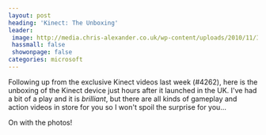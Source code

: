```yaml
---
layout: post
heading: 'Kinect: The Unboxing'
leader:
 image: http://media.chris-alexander.co.uk/wp-content/uploads/2010/11/IMG_20101110_173019.jpg
 hassmall: false
 showonpage: false
categories: microsoft
---
```


Following up from the exclusive Kinect videos last week (#4262), here is the unboxing of the Kinect device just hours after it launched in the UK. I've had a bit of a play and it is *brilliant*, but there are all kinds of gameplay and action videos in store for you so I won't spoil the surprise for you...

On with the photos!

<!-- Replace missing image from http://media.chris-alexander.co.uk/wp-content/uploads/2010/11/IMG_20101110_173019.jpg -->

<!-- Replace missing image from http://media.chris-alexander.co.uk/wp-content/uploads/2010/11/IMG_20101110_173213.jpg -->

<!-- Replace missing image from http://media.chris-alexander.co.uk/wp-content/uploads/2010/11/IMG_20101110_173236.jpg -->

<!-- Replace missing image from http://media.chris-alexander.co.uk/wp-content/uploads/2010/11/IMG_20101110_173304.jpg -->

<!-- Replace missing image from http://media.chris-alexander.co.uk/wp-content/uploads/2010/11/IMG_20101110_173327.jpg -->

<!-- Replace missing image from http://media.chris-alexander.co.uk/wp-content/uploads/2010/11/IMG_20101110_173459.jpg -->

<!-- Replace missing image from http://media.chris-alexander.co.uk/wp-content/uploads/2010/11/IMG_20101110_191215.jpg -->

<!-- Replace missing image from http://media.chris-alexander.co.uk/wp-content/uploads/2010/11/IMG_20101110_191243.jpg -->

